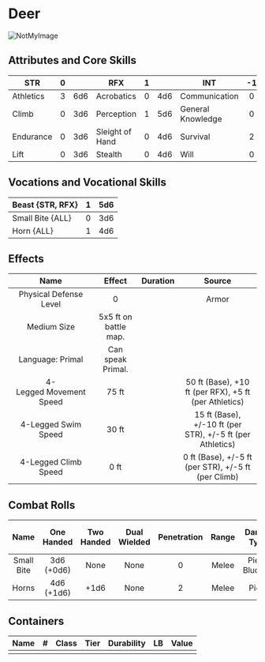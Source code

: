 # Deer

![NotMyImage](Deer.png)

## Attributes and Core Skills

| STR       |   0   |       | RFX             |   1   |       | INT               |  -1   |       |
| --------- | :---: | :---: | --------------- | :---: | :---: | ----------------- | :---: | :---: |
| Athletics |   3   |  6d6  | Acrobatics      |   0   |  4d6  | Communication     |   0   |  2d6  |
| Climb     |   0   |  3d6  | Perception      |   1   |  5d6  | General Knowledge |   0   |  2d6  |
| Endurance |   0   |  3d6  | Sleight of Hand |   0   |  4d6  | Survival          |   2   |  4d6  |
| Lift      |   0   |  3d6  | Stealth         |   0   |  4d6  | Will         |   0   |  2d6  |

## Vocations and Vocational Skills

| Beast {STR, RFX} |   1   |  5d6  |
| ---------------- | :---: | :---: |
| Small Bite {ALL} |   0   |  3d6  |
| Horn {ALL}       |   1   |  4d6  |

## Effects

|          Name           |        Effect         | Duration |                          Source                           |
| :---------------------: | :-------------------: | :------: | :-------------------------------------------------------: |
| Physical Defense Level  |           0           |          |                           Armor                           |
|       Medium Size       | 5x5 ft on battle map. |          |                                                           |
|    Language: Primal     |   Can speak Primal.   |          |                                                           |
| 4-Legged Movement Speed |         75 ft         |          |   50 ft (Base), +10 ft (per RFX), +5 ft (per Athletics)   |
|   4-Legged Swim Speed   |         30 ft         |          | 15 ft (Base), +/-10 ft (per STR), +/-5 ft (per Athletics) |
|  4-Legged Climb Speed   |         0 ft          |          |    0 ft (Base), +/-5 ft (per STR), +/-5 ft (per Climb)    |

## Combat Rolls

|    Name    | One<br />Handed | Two<br />Handed | Dual<br />Wielded | Penetration | Range | Damage<br />Types | Engageable<br />Opponents | Area Of<br />Effect | Resource<br />Class |
| :--------: | :-------------: | :-------------: | :---------------: | :---------: | :---: | :---------------: | :-----------------------: | :-----------------: | :-----------------: |
| Small Bite | 3d6<br />(+0d6) |      None       |       None        |      0      | Melee | Pierce, Bludgeon  |          Focused          |        None         |        None         |
|   Horns    | 4d6<br />(+1d6) |      +1d6       |       None        |      2      | Melee |      Pierce       |           Rapid           |        None         |        None         |

## Containers

| Name |   #   | Class | Tier  | Durability |  LB   | Value |
| ---- | :---: | :---: | :---: | :--------: | :---: | :---: |
|      |       |       |       |            |       |       |
